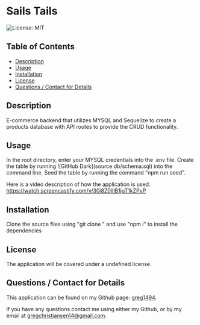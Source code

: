 # Sails Tails
  ![License: MIT](https://img.shields.io/badge/License-MIT-yellow.svg)

  ## Table of Contents
  * [Description](#description)
  * [Usage](#usage)
  * [Installation](#installation)
  * [License](#license)
  * [Questions / Contact for Details](#questions)

  <a name='description'></a>
  ## Description
  E-commerce backend that utilizes MYSQL and Sequelize to create a products database with API routes to provide the CRUD functionality.

  <a name='usefaq'></a>
  ## Usage
  In the root directory, enter your MYSQL credentials into the .env file. Create the table by running ![GitHub Dark](source db/schema.sql) into the command line. Seed the table by running the 
  command "npm run seed".
  
  Here is a video description of how the application is used: https://watch.screencastify.com/v/30j8Z0lIlB1juT1kZPvP

  <a name='install'></a>
  ## Installation
  Clone the source files using "git clone <url>" and use "npm i" to install the dependencies 


  <a name='license'></a>
  ## License
  The application will be covered under a undefined license.


  <a name='questions'></a>
  ## Questions / Contact for Details
  This application can be found on my Github page: [greg1494](https://github.com/greg1494).

  If you have any questions contact me using either my Github, or by my email at [gregchristiansen14@gmail.com](gregchristiansen14@gmail.com).
